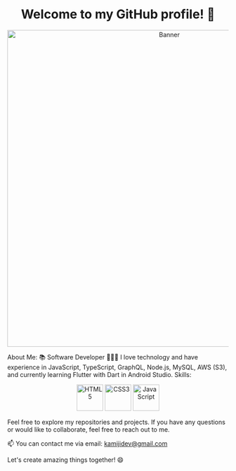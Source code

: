<h1 align="center">Welcome to my GitHub profile! 👋</h1>
<p align="center">
  <img src="https://cdn.discordapp.com/attachments/917183221375049728/945738819527909386/background.png" alt="Banner" width="722">
</p>
About Me:
📚 Software Developer
👩🏻‍💻 I love technology and have experience in JavaScript, TypeScript, GraphQL, Node.js, MySQL, AWS (S3), and currently learning Flutter with Dart in Android Studio.
Skills:
<p align="center">
  <img src="https://cdn.discordapp.com/attachments/917183221375049728/945747298485428384/html-5.png" alt="HTML5" width="60px">
  <img src="https://cdn.discordapp.com/attachments/917183221375049728/945747297537511464/css.png" alt="CSS3" width="60px">
  <img src="https://cdn.discordapp.com/attachments/917183221375049728/945747298930032730/javascript.png" alt="JavaScript" width="60px">
</p>
Feel free to explore my repositories and projects. If you have any questions or would like to collaborate, feel free to reach out to me.

📫 You can contact me via email: kamijidev@gmail.com

Let's create amazing things together! 😄
